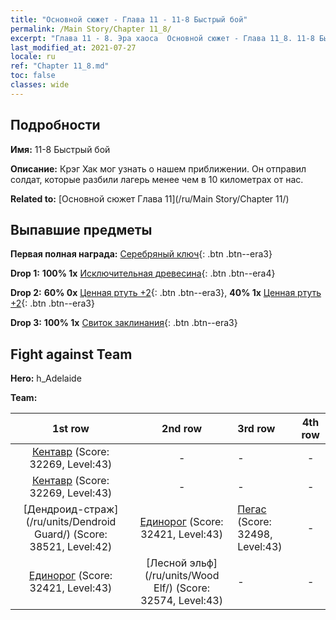 ```yaml
---
title: "Основной сюжет - Глава 11 - 11-8 Быстрый бой"
permalink: /Main Story/Chapter 11_8/
excerpt: "Глава 11 - 8. Эра хаоса  Основной сюжет - Глава 11_8. 11-8 Быстрый бой"
last_modified_at: 2021-07-27
locale: ru
ref: "Chapter 11_8.md"
toc: false
classes: wide
---
```


## Подробности

 **Имя:** 11-8 Быстрый бой

 **Описание:** Крэг Хак мог узнать о нашем приближении. Он отправил солдат, которые разбили лагерь менее чем в 10 километрах от нас.

 **Related to:** [Основной сюжет Глава 11](/ru/Main Story/Chapter 11/)

## Выпавшие предметы

 **Первая полная награда:** [Серебряный ключ](/ItemsRU/con_693/){: .btn .btn--era3}

 **Drop 1:** **100% 1x** [Исключительная древесина](/ItemsRU/mat_34/){: .btn .btn--era4}

 **Drop 2:** **60% 0x** [Ценная ртуть +2](/ItemsRU/mat_28/){: .btn .btn--era3}, **40% 1x** [Ценная ртуть +2](/ItemsRU/mat_28/){: .btn .btn--era3}

 **Drop 3:** **100% 1x** [Свиток заклинания](/ItemsRU/con_694/){: .btn .btn--era3}


## Fight against Team
 **Hero:** h_Adelaide

 **Team:**


  | 1st row | 2nd row | 3rd row | 4th row |
  |:----:|:----:|:----|:----:|
  | [Кентавр](/ru/units/Centaur/) (Score: 32269, Level:43)  | - | - | - |
  | [Кентавр](/ru/units/Centaur/) (Score: 32269, Level:43)  | - | - | - |
  | [Дендроид-страж](/ru/units/Dendroid Guard/) (Score: 38521, Level:42)  | [Единорог](/ru/units/Unicorn/) (Score: 32421, Level:43)  | [Пегас](/ru/units/Pegasus/) (Score: 32498, Level:43)  | - |
  | [Единорог](/ru/units/Unicorn/) (Score: 32421, Level:43)  | [Лесной эльф](/ru/units/Wood Elf/) (Score: 32574, Level:43)  | - | - |


